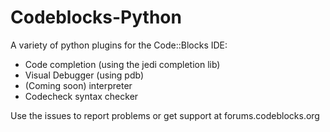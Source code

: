 Codeblocks-Python
=================

A variety of python plugins for the Code::Blocks IDE:

* Code completion (using the jedi completion lib)
* Visual Debugger (using pdb)
* (Coming soon) interpreter
* Codecheck syntax checker

Use the issues to report problems or get support at forums.codeblocks.org
